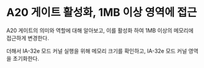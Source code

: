 # A20 게이트 활성화, 1MB 이상 영역에 접근

A20 게이트의 의미와 역할에 대해 알아보고,
이를 활성화 하여 1MB 이상의 메모리에 접근하게 변경한다.

더해서 IA-32e 모드 커널 실행을 위해 메모리 크기를 확인하고,
IA-32e 모드 커널 영역을 초기화한다.

